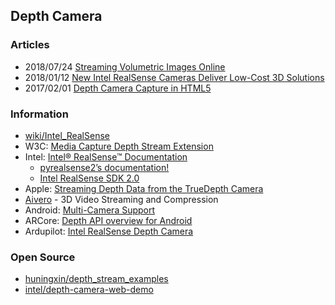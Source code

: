 ## Depth Camera


### Articles
- 2018/07/24 [Streaming Volumetric Images Online](https://medium.com/@lisajamhoury/streaming-volumetric-images-online-a04d68703973)
- 2018/01/12 [New Intel RealSense Cameras Deliver Low-Cost 3D Solutions](https://www.electronicdesign.com/industrial-automation/article/21806035/new-intel-realsense-cameras-deliver-lowcost-3d-solutions)
- 2017/02/01 [Depth Camera Capture in HTML5](https://01.org/chromium/blogs/astojilj/2017/depth-camera-capture-html5)


### Information
- [wiki/Intel_RealSense](https://en.wikipedia.org/wiki/Intel_RealSense)
- W3C: [Media Capture Depth Stream Extension](https://www.w3.org/wiki/Media_Capture_Depth_Stream_Extension)
- Intel: [Intel® RealSense™ Documentation](https://dev.intelrealsense.com/docs)
    - [pyrealsense2’s documentation!](https://intelrealsense.github.io/librealsense/python_docs/index.html#)
    - [Intel RealSense SDK 2.0](https://www.intelrealsense.com/sdk-2/)
- Apple: [Streaming Depth Data from the TrueDepth Camera](https://developer.apple.com/documentation/avfoundation/cameras_and_media_capture/streaming_depth_data_from_the_truedepth_camera)
- [Aivero](https://www.aivero.com/) - 3D Video Streaming and Compression
- Android: [Multi-Camera Support](https://source.android.com/devices/camera/multi-camera)
- ARCore: [Depth API overview for Android](https://developers.google.com/ar/develop/java/depth/overview)
- Ardupilot: [Intel RealSense Depth Camera](https://ardupilot.org/rover/docs/common-realsense-depth-camera.html)


### Open Source
- [huningxin/depth_stream_examples](https://github.com/huningxin/depth_stream_examples)
- [intel/depth-camera-web-demo](https://github.com/intel/depth-camera-web-demo)





